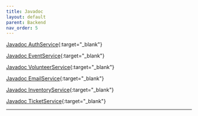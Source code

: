 ```yaml
---
title: Javadoc
layout: default
parent: Backend
nav_order: 5
---
```


[Javadoc AuthService](javadoc/auth-service/index.html){:target="_blank"}


[Javadoc EventService](javadoc/event-service/index.html){:target="_blank"}


[Javadoc VolunteerService](javadoc/volunteer-service/index.html){:target="_blank"}


[Javadoc EmailService](javadoc/email-service/index.html){:target="_blank"}


[Javadoc InventoryService](javadoc/inventory-service/index.html){:target="_blank"}


[Javadoc TicketService](javadoc/ticket-service/index.html){:target="_blank"}

---
